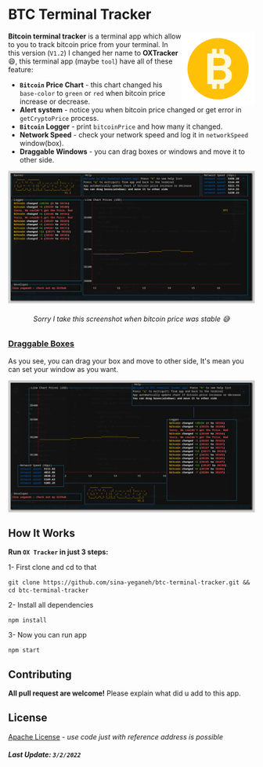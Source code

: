 # BTC Terminal Tracker

<img src="./assets/logo.png" align="right"
     alt="Bitcoin Logo" width="150" height="150">

**Bitcoin terminal tracker** is a terminal app which allow to you to track bitcoin price from your terminal. In this version (`V1.2`) I changed her name to **OXTracker** 😄, this terminal app (maybe `tool`) have all of these feature:

- **`Bitcoin` Price Chart** - this chart changed his `base-color` to `green` or `red` when bitcoin price increase or decrease.
- **Alert system** - notice you when bitcoin price changed or get error in `getCryptoPrice` process.
- **`Bitcoin` Logger** - print `bitcoinPrice` and how many it changed.
- **Network Speed** - check your network speed and log it in `networkSpeed` window(box).
- **Draggable Windows** - you can drag boxes or windows and move it to other side.

<p align="center">
  <img src="./assets/btc-one.png" alt="Screenshot" width="550">
  <h6 align="center">Sorry I take this screenshot when bitcoin price was stable 😅</h6>
</p>

### [Draggable Boxes]()
As you see, you can drag your box and move to other side, It's mean you can set your window as you want.
<p align="center">
  <img src="./assets/btc-drag.png" alt="Screenshot" width="550" align="center">
</p>

## How It Works
**Run `OX Tracker` in just 3 steps:**

1- First clone and cd to that
```shell
git clone https://github.com/sina-yeganeh/btc-terminal-tracker.git && cd btc-terminal-tracker
```
2- Install all dependencies
```shell
npm install
```

3- Now you can run app
```shell
npm start
```

## Contributing
**All pull request are welcome!** Please explain what did u add to this app.

## License
[Apache License](./LICENSE) - *use code just with reference address is possible*

##### Last Update: `3/2/2022`
